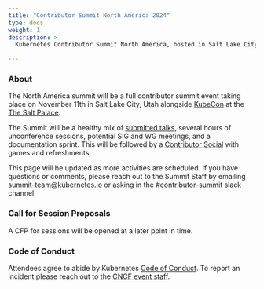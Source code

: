 ```yaml
---
title: "Contributor Summit North America 2024"
type: docs
weight: 1
description: >
  Kubernetes Contributor Summit North America, hosted in Salt Lake City, Utah.

---
```



### About

The North America summit will be a full contributor summit event taking place on November 11th
in Salt Lake City, Utah alongside
<a href="https://events.linuxfoundation.org/kubecon-cloudnativecon-north-america/" rel="noopener noreferrer" target="_blank">KubeCon</a>
at the
<a href="https://www.visitsaltlake.com/salt-palace-convention-center/" rel="noopener noreferrer" target="_blank">The Salt Palace</a>.

The Summit will be a healthy mix of [submitted talks](/events/2024/kcsna/schedule/#cfp),
several hours of unconference sessions, potential SIG and WG meetings, and a documentation
sprint.  This will be followed by a [Contributor Social](/events/2024/kcsna/social) with games
and refreshments.

This page will be updated as more activities are scheduled. If you have
questions or comments, please reach out to the Summit Staff by emailing
summit-team@kubernetes.io or asking in the
<a href="https://kubernetes.slack.com/messages/contributor-summit" rel="noopener noreferrer" target="_blank">#contributor-summit</a>
slack channel.

[location]: /events/2024/kcsna/location/

### Call for Session Proposals

A CFP for sessions will be opened at a later point in time.

### Code of Conduct

Attendees agree to abide by Kubernetes [Code of Conduct]. To report an incident
please reach out to the [CNCF event staff].

[Code of Conduct]: /community/code-of-conduct
[CNCF event staff]: https://events.linuxfoundation.org/kubecon-cloudnativecon-north-america/attend/code-of-conduct/#unacceptable-behavior

[email us]: mailto:summit-team@kubernetes.io
